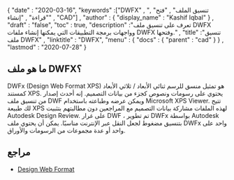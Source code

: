{
  "date" : "2020-03-16",
  "keywords" :["DWFX" , "تنسيق الملف" , "فتح" , "قراءة" , "إنشاء" , "CAD"] ,
  "author" : {
    "display_name" : "Kashif Iqbal"
} ,
  "draft" : "false",
  "toc" : true,
  "description" :"تعرف على تنسيق ملف DWFX وواجهات برمجة التطبيقات التي يمكنها إنشاء ملفات DWFX وفتحها." ,
  "title" :"تنسيق ملف DWFX" ,
  "linktitle" : "DWFX",
  "menu" : {
    "docs" : {
      "parent" : "cad"
}
} ,
  "lastmod" : "2020-07-28"
}

## ما هو ملف DWFX؟

DWFx (Design Web Format XPS) هو تمثيل منسق للرسم ثنائي الأبعاد / ثلاثي الأبعاد كمستند XPS. يحتوي على رسومات ونصوص كجزء من بيانات التصميم. إنه أحدث إصدار من تنسيق ملف DWF ويمكن عرضه وطباعته باستخدام Microsoft XPS Viewer. تتيح لك طبيعة XPS لهذه الملفات مشاركة بيانات التصميم مع المراجعين دون مطالبتهم بتثبيت Autodesk Design Review.
على غرار DWF ، تم تطوير DWFx بواسطة Autodesk بتنسيق مضغوط لجعل النقل عبر الإنترنت مناسبًا. يمكن أن يحتوي ملف DWFx واحد على واحد أو عدة مجموعات من الرسومات والأوراق.

## مراجع

* [Design Web Format](https://en.wikipedia.org/wiki/Design_Web_Format)

